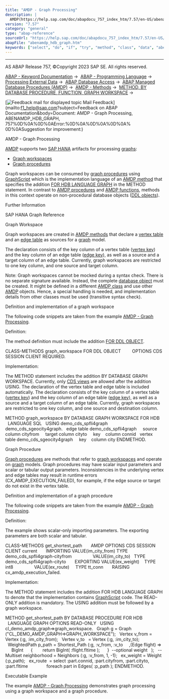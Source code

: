 ```yaml
---
title: "AMDP - Graph Processing"
description: |
  AMDP(https://help.sap.com/doc/abapdocu_757_index_htm/7.57/en-US/abenamdp_glosry.htm 'Glossary Entry') supports two SAP HANA(https://help.sap.com/doc/abapdocu_757_index_htm/7.57/en-US/abensap_hana_glosry.htm 'Glossary Entry') artifacts for processing graphs(https://help.sap.com/doc/abapdocu_757
version: "7.57"
category: "general"
type: "abap-reference"
sourceUrl: "https://help.sap.com/doc/abapdocu_757_index_htm/7.57/en-US/abenamdp_hdb_graph.htm"
abapFile: "abenamdp_hdb_graph.htm"
keywords: ["select", "do", "if", "try", "method", "class", "data", "abenamdp", "hdb", "graph"]
---
```


* * *

AS ABAP Release 757, ©Copyright 2023 SAP SE. All rights reserved.

[ABAP - Keyword Documentation](https://help.sap.com/doc/abapdocu_757_index_htm/7.57/en-US/abenabap.htm) →  [ABAP - Programming Language](https://help.sap.com/doc/abapdocu_757_index_htm/7.57/en-US/abenabap_reference.htm) →  [Processing External Data](https://help.sap.com/doc/abapdocu_757_index_htm/7.57/en-US/abenabap_language_external_data.htm) →  [ABAP Database Access](https://help.sap.com/doc/abapdocu_757_index_htm/7.57/en-US/abendb_access.htm) →  [ABAP Managed Database Procedures (AMDP)](https://help.sap.com/doc/abapdocu_757_index_htm/7.57/en-US/abenamdp.htm) →  [AMDP - Methods](https://help.sap.com/doc/abapdocu_757_index_htm/7.57/en-US/abenamdp_methods.htm) →  [METHOD, BY DATABASE PROCEDURE, FUNCTION, GRAPH WORKSPACE](https://help.sap.com/doc/abapdocu_757_index_htm/7.57/en-US/abapmethod_by_db_proc.htm) → 

 [![](Mail.gif?object=Mail.gif&sap-language=EN "Feedback mail for displayed topic") Mail Feedback](mailto:f1_help@sap.com?subject=Feedback on ABAP Documentation&body=Document: AMDP - Graph Processing, ABENAMDP_HDB_GRAPH, 757%0D%0A%0D%0AError:%0D%0A%0D%0A%0D%0A%
0D%0ASuggestion for improvement:)

AMDP - Graph Processing

[AMDP](https://help.sap.com/doc/abapdocu_757_index_htm/7.57/en-US/abenamdp_glosry.htm "Glossary Entry") supports two [SAP HANA](https://help.sap.com/doc/abapdocu_757_index_htm/7.57/en-US/abensap_hana_glosry.htm "Glossary Entry") artifacts for processing [graphs](https://help.sap.com/doc/abapdocu_757_index_htm/7.57/en-US/abengraph_glosry.htm "Glossary Entry"):

-   [Graph workspaces](https://help.sap.com/doc/abapdocu_757_index_htm/7.57/en-US/abengraph_workspace_glosry.htm "Glossary Entry")
-   [Graph procedures](https://help.sap.com/doc/abapdocu_757_index_htm/7.57/en-US/abengraph_procedure_glosry.htm "Glossary Entry")

Graph workspaces can be consumed by [graph procedures](https://help.sap.com/doc/abapdocu_757_index_htm/7.57/en-US/abengraph_procedure_glosry.htm "Glossary Entry") using [GraphScript](https://help.sap.com/doc/abapdocu_757_index_htm/7.57/en-US/abengraphscript_glosry.htm "Glossary Entry") which is the implementation language of an [AMDP method](https://help.sap.com/doc/abapdocu_757_index_htm/7.57/en-US/abenamdp_methods.htm) that specifies the addition [FOR HDB LANGUAGE GRAPH](https://help.sap.com/doc/abapdocu_757_index_htm/7.57/en-US/abapmethod_by_db_proc.htm) in the METHOD statement. In contrast to [AMDP procedures](https://help.sap.com/doc/abapdocu_757_index_htm/7.57/en-US/abenamdp_procedure_glosry.htm "Glossary Entry") and [AMDP functions](https://help.sap.com/doc/abapdocu_757_index_htm/7.57/en-US/abenamdp_function_glosry.htm "Glossary Entry"), methods in this context operate on non-procedural database objects ([DDL objects](https://help.sap.com/doc/abapdocu_757_index_htm/7.57/en-US/abenddl_object_glosry.htm "Glossary Entry")).

Further Information

SAP HANA Graph Reference

Graph Workspace   

Graph workspaces are created in [AMDP methods](https://help.sap.com/doc/abapdocu_757_index_htm/7.57/en-US/abenamdp_method_glosry.htm "Glossary Entry") that declare a [vertex table](https://help.sap.com/doc/abapdocu_757_index_htm/7.57/en-US/abenvertex_table_glosry.htm "Glossary Entry") and an [edge table](https://help.sap.com/doc/abapdocu_757_index_htm/7.57/en-US/abenedge_table_glosry.htm "Glossary Entry") as sources for a [graph](https://help.sap.com/doc/abapdocu_757_index_htm/7.57/en-US/abengraph_glosry.htm "Glossary Entry") model.

The declaration consists of the key column of a vertex table ([vertex key](https://help.sap.com/doc/abapdocu_757_index_htm/7.57/en-US/abenvertex_key_glosry.htm "Glossary Entry")) and the key column of an edge table ([edge key](https://help.sap.com/doc/abapdocu_757_index_htm/7.57/en-US/abenedge_key_glosry.htm "Glossary Entry")), as well as a source and a target column of an edge table. Currently, graph workspaces are restricted to one key column, and one source and target column.

Note: Graph workspaces cannot be mocked during a syntax check. There is no separate signature available. Instead, the complete [database object](https://help.sap.com/doc/abapdocu_757_index_htm/7.57/en-US/abendb_object_glosry.htm "Glossary Entry") must be created. It might be defined in a different [AMDP class](https://help.sap.com/doc/abapdocu_757_index_htm/7.57/en-US/abenamdp_class_glosry.htm "Glossary Entry") and use other [AMDP](https://help.sap.com/doc/abapdocu_757_index_htm/7.57/en-US/abenamdp_glosry.htm "Glossary Entry") objects. Hence, a special handling is needed, and implementation details from other classes must be used (transitive syntax check).

Definition and implementation of a graph workspace

The following code snippets are taken from the example [AMDP - Graph Processing](https://help.sap.com/doc/abapdocu_757_index_htm/7.57/en-US/abenamdp_graph_abexa.htm).

Definition:

The method definition must include the addition [FOR DDL OBJECT](https://help.sap.com/doc/abapdocu_757_index_htm/7.57/en-US/abapclass-methods_for_ddl_object.htm).

CLASS-METHODS graph\_workspace FOR DDL OBJECT
        OPTIONS CDS SESSION CLIENT REQUIRED.

Implementation:

The METHOD statement includes the addition BY DATABASE GRAPH WORKSPACE. Currently, only [CDS views](https://help.sap.com/doc/abapdocu_757_index_htm/7.57/en-US/abencds_view_glosry.htm "Glossary Entry") are allowed after the addition USING. The declaration of the vertex table and edge table is included automatically. The declaration consists of the key column of a vertex table ([vertex key](https://help.sap.com/doc/abapdocu_757_index_htm/7.57/en-US/abenvertex_key_glosry.htm "Glossary Entry")) and the key column of an edge table ([edge key](https://help.sap.com/doc/abapdocu_757_index_htm/7.57/en-US/abenedge_key_glosry.htm "Glossary Entry")), as well as a source and a target column of an edge table. Currently, graph workspaces are restricted to one key column, and one source and destination column.

METHOD graph\_workspace BY DATABASE GRAPH WORKSPACE FOR HDB
  LANGUAGE SQL
  USING demo\_cds\_spfli4graph demo\_cds\_sgeocity4graph.
  edge table demo\_cds\_spfli4graph
    source column cityfrom
    target column cityto
    key    column connid
  vertex table demo\_cds\_sgeocity4graph
    key    column city
ENDMETHOD.

Graph Procedure   

[Graph procedures](https://help.sap.com/doc/abapdocu_757_index_htm/7.57/en-US/abengraph_procedure_glosry.htm "Glossary Entry") are methods that refer to [graph workspaces](https://help.sap.com/doc/abapdocu_757_index_htm/7.57/en-US/abengraph_workspace_glosry.htm "Glossary Entry") and operate on [graph](https://help.sap.com/doc/abapdocu_757_index_htm/7.57/en-US/abengraph_glosry.htm "Glossary Entry") models. Graph procedures may have scalar input parameters and scalar or tabular output parameters. Inconsistencies in the underlying vertex and edge tables may result in runtime errors (CX\_AMDP\_EXECUTION\_FAILED), for example, if the edge source or target do not exist in the vertex table.

Definition and implementation of a graph procedure

The following code snippets are taken from the example [AMDP - Graph Processing](https://help.sap.com/doc/abapdocu_757_index_htm/7.57/en-US/abenamdp_graph_abexa.htm).

Definition:

The example shows scalar-only importing parameters. The exporting parameters are both scalar and tabular.

CLASS-METHODS get\_shortest\_path
      AMDP OPTIONS CDS SESSION CLIENT current
      IMPORTING VALUE(im\_city\_from) TYPE demo\_cds\_spfli4graph-cityfrom
                VALUE(im\_city\_to)   TYPE demo\_cds\_spfli4graph-cityto
      EXPORTING VALUE(ex\_weight)    TYPE int8
                VALUE(ex\_route)     TYPE tt\_conn
      RAISING   cx\_amdp\_execution\_failed.

Implementation:

The METHOD statement includes the addition FOR HDB LANGUAGE GRAPH to denote that the implementation contains [GraphScript](https://help.sap.com/doc/abapdocu_757_index_htm/7.57/en-US/abengraphscript_glosry.htm "Glossary Entry") code. The READ-ONLY addition is mandatory. The USING addition must be followed by a graph workspace.

METHOD get\_shortest\_path BY DATABASE PROCEDURE FOR HDB
  LANGUAGE GRAPH OPTIONS READ-ONLY
  USING cl\_demo\_amdp\_graph=>graph\_workspace.
  Graph g = Graph ("CL\_DEMO\_AMDP\_GRAPH=>GRAPH\_WORKSPACE");
  Vertex v\_from = Vertex (:g, :im\_city\_from);
  Vertex v\_to   = Vertex (:g, :im\_city\_to);
  WeightedPath<BigInt> p\_path = Shortest\_Path (:g, :v\_from, :v\_to
    ,(Edge flight) =>
     BigInt
     {
       return BigInt( :flight.fltime );
     }  --optional weight
  );
  --Multiset<Vertex> neighborhood = Neighbors (:g, :v\_from, 1, -1);
  ex\_weight = Weight (:p\_path);
  ex\_route  = select :part.connid, :part.cityfrom, :part.cityto, :part.fltime
              foreach part in Edges( :p\_path );
ENDMETHOD.

Executable Example

The example [AMDP - Graph Processing](https://help.sap.com/doc/abapdocu_757_index_htm/7.57/en-US/abenamdp_graph_abexa.htm) demonstrates graph processing using a graph workspace and a graph procedure.